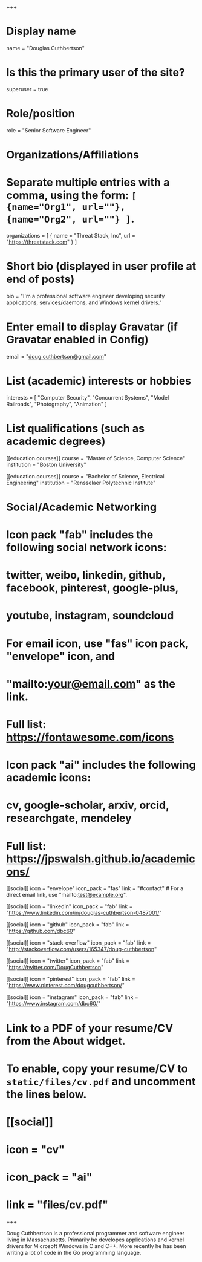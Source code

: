 +++
# Display name
name = "Douglas Cuthbertson"

# Is this the primary user of the site?
superuser = true

# Role/position
role = "Senior Software Engineer"

# Organizations/Affiliations
#   Separate multiple entries with a comma, using the form: `[ {name="Org1", url=""}, {name="Org2", url=""} ]`.
organizations = [ { name = "Threat Stack, Inc", url = "https://threatstack.com" } ]

# Short bio (displayed in user profile at end of posts)
bio = "I'm a professional software engineer developing security applications, services/daemons, and Windows kernel drivers."

# Enter email to display Gravatar (if Gravatar enabled in Config)
email = "doug.cuthbertson@gmail.com"

# List (academic) interests or hobbies
interests = [
  "Computer Security",
  "Concurrent Systems",
  "Model Railroads",
  "Photography",
  "Animation"
]

# List qualifications (such as academic degrees)
[[education.courses]]
  course = "Master of Science, Computer Science"
  institution = "Boston University"

[[education.courses]]
  course = "Bachelor of Science, Electrical Engineering"
  institution = "Rensselaer Polytechnic Institute"

# Social/Academic Networking
#
# Icon pack "fab" includes the following social network icons:
#
#   twitter, weibo, linkedin, github, facebook, pinterest, google-plus,
#   youtube, instagram, soundcloud
#
#   For email icon, use "fas" icon pack, "envelope" icon, and
#   "mailto:your@email.com" as the link.
#
#   Full list: https://fontawesome.com/icons
#
# Icon pack "ai" includes the following academic icons:
#
#   cv, google-scholar, arxiv, orcid, researchgate, mendeley
#
#   Full list: https://jpswalsh.github.io/academicons/

[[social]]
  icon = "envelope"
  icon_pack = "fas"
  link = "#contact"  # For a direct email link, use "mailto:test@example.org".

[[social]]
  icon = "linkedin"
  icon_pack = "fab"
  link = "https://www.linkedin.com/in/douglas-cuthbertson-0487001/"

[[social]]
  icon = "github"
  icon_pack = "fab"
  link = "https://github.com/dbc60"

[[social]]
  icon = "stack-overflow"
  icon_pack = "fab"
  link = "http://stackoverflow.com/users/165347/doug-cuthbertson"

[[social]]
  icon = "twitter"
  icon_pack = "fab"
  link = "https://twitter.com/DougCuthbertson"

[[social]]
  icon = "pinterest"
  icon_pack = "fab"
  link = "https://www.pinterest.com/dougcuthbertson/"

[[social]]
  icon = "instagram"
  icon_pack = "fab"
  link = "https://www.instagram.com/dbc60/"

# Link to a PDF of your resume/CV from the About widget.
# To enable, copy your resume/CV to `static/files/cv.pdf` and uncomment the lines below.
# [[social]]
#   icon = "cv"
#   icon_pack = "ai"
#   link = "files/cv.pdf"

+++

Doug Cuthbertson is a professional programmer and software engineer living in Massachusetts. Primarily he developes applications and kernel drivers for Microsoft Windows in C and C++. More recently he has been writing a lot of code in the Go programming language.
